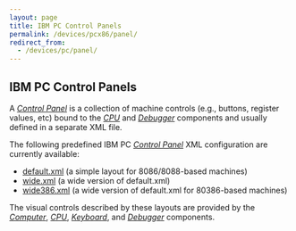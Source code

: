 ```yaml
---
layout: page
title: IBM PC Control Panels
permalink: /devices/pcx86/panel/
redirect_from:
  - /devices/pc/panel/
---
```


IBM PC Control Panels
---

A *[Control Panel](/docs/pcx86/panel/)* is a collection of machine controls (e.g., buttons, register values, etc)
bound to the *[CPU](/docs/pcx86/cpu/)* and *[Debugger](/docs/pcx86/debugger/)* components and usually defined in a
separate XML file.

The following predefined IBM PC *[Control Panel](/docs/pcx86/panel/)* XML configuration are currently available:

 - [default.xml](default.xml) (a simple layout for 8086/8088-based machines)
 - [wide.xml](wide.xml) (a wide version of default.xml)
 - [wide386.xml](wide386.xml) (a wide version of default.xml for 80386-based machines)

The visual controls described by these layouts are provided by the *[Computer](/docs/pcx86/computer/)*,
*[CPU](/docs/pcx86/cpu/)*, *[Keyboard](/docs/pcx86/keyboard/)*, and *[Debugger](/docs/pcx86/debugger/)* components.
